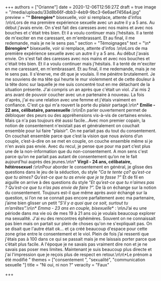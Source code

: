 +++
authors = ["Orianne"]
date = 2020-12-06T12:56:27Z
draft = true
image = "/media/uploads/33d8b66f-dbb3-4eb9-9bc3-6e6aef7456a4.jpg"
preview = "* __Bérengère*__ bisexuelle, voir si remplace, attente d'infos :\n\nLors de ma première expérience sexuelle avec un autre il y a 5 ans. Au début j'avais envie. On s'est fait des caresses avec nos mains et avec nos bouches et c'était très bien. Et il a voulu continuer mais j'hésitais. Il a tenté de m'exciter en me caressant, en m'embrassant. Et au final, il me redemande, mais je ne le sens pas."
section = "Témoignages"
text = "\n* __Bérengère*__ bisexuelle, voir si remplace, attente d'infos :\n\nLors de ma première expérience sexuelle avec un autre il y a 5 ans. Au début j'avais envie. On s'est fait des caresses avec nos mains et avec nos bouches et c'était très bien. Et il a voulu continuer mais j'hésitais. Il a tenté de m'exciter en me caressant, en m'embrassant. Et au final, il me redemande, mais je ne le sens pas. Il s'énerve, me dit que je voulais. Il me pénètre brutalement. Je me souviens de ma tête qui heurte le mur violemment et de cette douleur à la tête donc sur laquelle je me suis concentré tout en me détachant de la situation présente. J'ai compris un an après que c'était un viol. J'ai mis 2 ans avant de pouvoir coucher avec un.e partenaire à nouveau.  La fois d'après, j'ai eu une relation avec une femme et j'étais vraiment en confiance. C'est ça qui m'a rouvert la porte du plaisir partagé.\n\n* **Emilie - 22 ans, célibataire, pansexuelle :**\n\nEn parler ouvertement permet de débloquer des peurs ou des appréhensions vis-à-vis de certaines envies. Mais ça n'a pas toujours été aussi facile...Avec mon premier copain, la notion de consentement n'existait pas et généralement on couchait ensemble pour lui faire \"plaisir\". On ne parlait pas du tout du consentement. On couchait ensemble parce que c’est la vision que nous avions d’un couple, c’est-à-dire on se met en couple, on couche ensemble même si je n'en avais pas envie. Avec du recul, je pense que pour ma part  c’est plus une de la non-information que du non-consentement. A mon sens c'est parce qu’on ne parlait pas autant de consentement qu’on ne le fait aujourd’hui auprès des jeunes.\n\n* **Virgil - 24 ans, célibataire, hétérosexuel :**\n\nPour aborder le consentement en général, je glisse des questions dans le jeu de la séduction, du style _\"Ca te tente ça? qu’est-ce que tu aimes? Qu’est-ce que tu as envie que je te fasse ?\"_ Et de fil en aiguille on arrive à des questions du style “_Et qu’est-ce que tu n'aimes pas ? Qu’est-ce que tu n’as pas envie de faire ?”._ De là on échange sur la notion du consentement. Toujours est-il que même après avoir échangé sur la question, si l’on ne se connait pas encore parfaitement avec ma partenaire, j’aime bien glisser un petit “_S’il y a quoi que ce soit, surtout tu m’arrêtes\"._\n\n* **Emma* - 23 ans en couple, bisexuelle** : \n\nJ’ai eu une période dans ma vie où de mes 19 à 21 ans où je voulais beaucoup explorer ma sexualité. J'ai eu des  rencontres éphémères. Souvent on ne connaissait pas bien mais on partait sur plein de choses qu'on ne s'expliquait pas. On se disait que l'autre était ok... et ça créé beaucoup d'espace pour cette zone grise entre le consentement et le viol. Plein de fois j’ai ressenti que j'étais pas à 100 dans ce qui se passait mais je me laissais porter parce que c’était plus facile. A l'époque je ne savais pas vraiment dire non et je ne savais pas poser mes limites. Maintenant je suis beaucoup plus directe et j'ai l'impression que je reçois plus de respect en retour.\n\n\\*Le prénom a été modifié "
themes = ["consentement ", "sexualité", "communication sexuelle "]
title = "Ni oui, ni non ?"
veracity = "Faux"

+++
